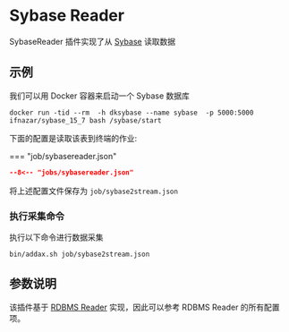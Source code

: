 # Sybase Reader

SybaseReader 插件实现了从 [Sybase][1] 读取数据

## 示例

我们可以用 Docker 容器来启动一个 Sybase 数据库

```shell
docker run -tid --rm  -h dksybase --name sybase  -p 5000:5000  ifnazar/sybase_15_7 bash /sybase/start
```

下面的配置是读取该表到终端的作业:

=== "job/sybasereader.json"

  ```json
  --8<-- "jobs/sybasereader.json"
  ```

将上述配置文件保存为   `job/sybase2stream.json`

### 执行采集命令

执行以下命令进行数据采集

```shell
bin/addax.sh job/sybase2stream.json
```

## 参数说明

该插件基于 [RDBMS Reader](../rdbmsreader) 实现，因此可以参考 RDBMS Reader 的所有配置项。

[1]: https://en.wikipedia.org/wiki/Sybase

